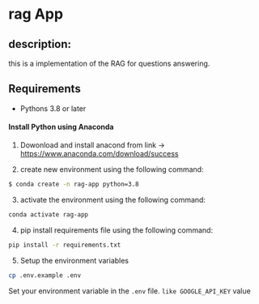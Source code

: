 # rag App
## description: 
this is a implementation of the RAG for questions answering.

## Requirements
- Pythons 3.8 or later
#### Install Python using Anaconda
1) Dowonload and install anacond from link -> 
https://www.anaconda.com/download/success

2) create new environment using the following command:
```bash
$ conda create -n rag-app python=3.8      
```
3) activate the environment using the following command:
```bash
conda activate rag-app
```
4) pip install requirements file using the following command:
```bash
pip install -r requirements.txt
```
5) Setup the environment variables
```bash
cp .env.example .env
```
Set your environment variable in the `.env` file. `like GOOGLE_API_KEY` value

